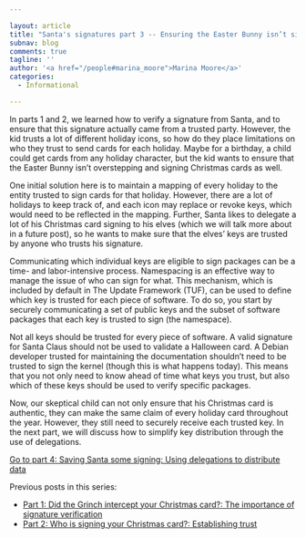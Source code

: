 ```yaml
---

layout: article
title: "Santa's signatures part 3 -- Ensuring the Easter Bunny isn’t signing your Christmas cards: Applying limitations of trust"
subnav: blog
comments: true
tagline: ''
author: '<a href="/people#marina_moore">Marina Moore</a>'
categories:
  - Informational

---
```


In parts 1 and 2, we learned how to verify a signature from Santa, and to ensure that this signature actually came from a trusted party. However, the kid trusts a lot of different holiday icons, so how do they place limitations on who they trust to send cards for each holiday. Maybe for a birthday, a child could get cards from any holiday character, but the kid wants to ensure that the Easter Bunny isn’t overstepping and signing Christmas cards as well.

One initial solution here is to maintain a mapping of every holiday to the entity trusted to sign cards for that holiday. However, there are a lot of holidays to keep track of, and each icon may replace or revoke keys, which would need to be reflected in the mapping. Further, Santa likes to delegate a lot of his Christmas card signing to his elves (which we will talk more about in a future post), so he wants to make sure that the elves’ keys are trusted by anyone who trusts his signature.

Communicating which individual keys are eligible to sign packages can be a time- and labor-intensive process. Namespacing is an effective way to manage the issue of who can sign for what. This mechanism, which is included by default in The Update Framework (TUF), can be used to define which key is trusted for each piece of software. To do so, you start by securely communicating a set of public keys and the subset of software packages that each key is trusted to sign (the namespace).

Not all keys should be trusted for every piece of software. A valid signature for Santa Claus should not be used to validate a Halloween card. A Debian developer trusted for maintaining the documentation shouldn’t need to be trusted to sign the kernel (though this is what happens today). This means that you not only need to know ahead of time what keys you trust, but also which of these keys should be used to verify specific packages.

Now, our skeptical child can not only ensure that his Christmas card is authentic, they can make the same claim of every holiday card throughout the year. However, they still need to securely receive each trusted key. In the next part, we will discuss how to simplify key distribution through the use of delegations.

[Go to part 4: Saving Santa some signing: Using delegations to distribute data](https://ssl.engineering.nyu.edu/blog/2021-08-12-signature-delegations)

Previous posts in this series:
* [Part 1: Did the Grinch intercept your Christmas card?: The importance of signature verification](https://ssl.engineering.nyu.edu/blog/2021-07-26-signature-verification)
* [Part 2: Who is signing your Christmas card?: Establishing trust](https://ssl.engineering.nyu.edu/blog/2021-07-27-signature-trust)
